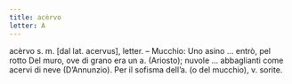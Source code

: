 ```yaml
---
title: acèrvo
letter: A
---
```

acèrvo s. m. [dal lat. acervus], letter. – Mucchio: Uno asino ... entrò, pel rotto Del muro, ove di grano era un a. (Ariosto); nuvole ... abbaglianti come acervi di neve (D’Annunzio). Per il sofisma dell’a. (o del mucchio), v. sorite.